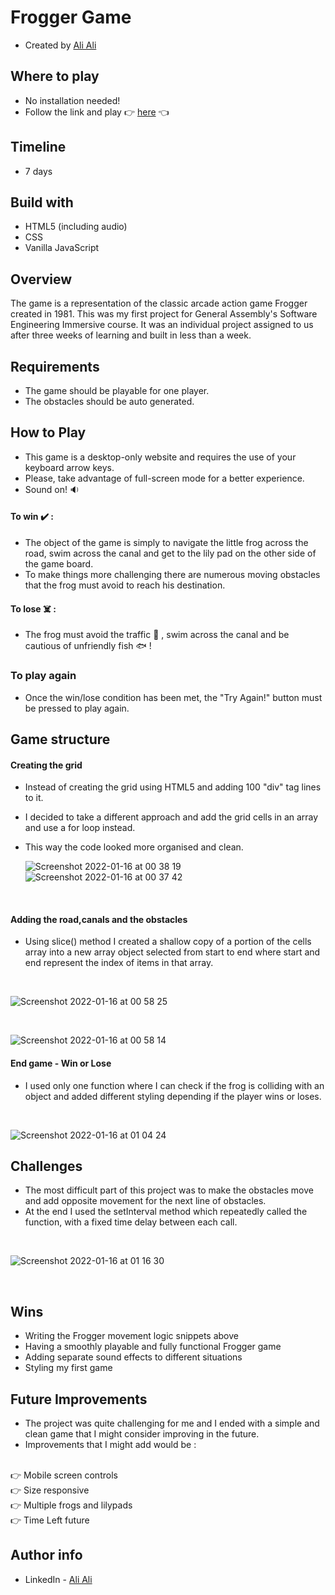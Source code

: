 # Frogger Game
- Created by [Ali Ali](https://github.com/alibeniaminali)

## Where to play
- No installation needed!
- Follow the link and play 👉 [here](https://alibeniaminali.github.io/Frogger-Game/) 👈

## Timeline
- 7 days

## Build with
- HTML5 (including audio)
- CSS
- Vanilla JavaScript

## Overview 

The game is a representation of the classic arcade action game Frogger created in 1981.
This was my first project for General Assembly's Software Engineering Immersive course. It was an individual project assigned to us after three weeks of learning and built in less than a week.

## Requirements
- The game should be playable for one player.
- The obstacles should be auto generated.

## How to Play
- This game is a desktop-only website and requires the use of your keyboard arrow keys.
- Please, take advantage of full-screen mode for a better experience.
- Sound on! 🔉
#### To win ✔️ :
- The object of the game is simply to navigate the little frog across the road, swim across the canal and get to the lily pad on the other side of the game board.
- To make things more challenging there are numerous moving obstacles that the frog must avoid to reach his destination.
#### To lose ☠️ :
- The frog must avoid the traffic 🚙 , swim across the canal and be cautious of unfriendly fish 🐟 ! 
### To play again
- Once the win/lose condition has been met, the "Try Again!" button must be pressed to play again.

## Game structure
#### Creating the grid
- Instead of creating the grid using HTML5 and adding 100 "div" tag lines to it.
  </br>
- I decided to take a different approach and add the grid cells in an array and use a for loop instead.
  </br>
- This way the code looked more organised and clean.
  
  ![Screenshot 2022-01-16 at 00 38 19](https://user-images.githubusercontent.com/94930059/149642775-ef9f72f9-d259-4f2b-af24-c1289c8f5770.png)
  </br>
![Screenshot 2022-01-16 at 00 37 42](https://user-images.githubusercontent.com/94930059/149642790-8e703a22-52e2-4d24-b5e9-2448df7ec846.png)
</br>

#### Adding the road,canals and the obstacles 
- Using slice() method I created a shallow copy of a portion of the cells array into a new array object selected from start to end where start and end represent the index of items in that array.
</br>

![Screenshot 2022-01-16 at 00 58 25](https://user-images.githubusercontent.com/94930059/149643243-082e59b4-a310-4345-a804-3c08b52c7a6a.png)

</br>

![Screenshot 2022-01-16 at 00 58 14](https://user-images.githubusercontent.com/94930059/149643248-4806930b-67d5-49a4-9cf7-b2018c567a10.png)

#### End game - Win or Lose 
- I used only one function where I can check if the frog is colliding with an object and added different styling depending if the player wins or loses.
 
</br>

![Screenshot 2022-01-16 at 01 04 24](https://user-images.githubusercontent.com/94930059/149643429-2bff33c4-0a92-4bef-ba33-f4f1f5e228b4.png)



## Challenges 
- The most difficult part of this project was to make the obstacles move and add opposite movement for the next line of obstacles. 
- At the end I used the setInterval method which repeatedly called the function, with a fixed time delay between each call. 

</br>

![Screenshot 2022-01-16 at 01 16 30](https://user-images.githubusercontent.com/94930059/149643611-71233323-0cfc-4c29-b9a3-3eb67a4bee24.png)

</br>

## Wins 
- Writing the Frogger movement logic snippets above
- Having a smoothly playable and fully functional Frogger game
- Adding separate sound effects to different situations
- Styling my first game
## Future Improvements
- The project was quite challenging for me and I ended with a simple and clean game that I might consider improving in the future.
- Improvements that I might add would be :
</br>
👉 Mobile screen controls
</br>
👉 Size responsive
</br>
👉 Multiple frogs and lilypads
</br>
👉 Time Left future

## Author info
- LinkedIn - [Ali Ali](https://www.linkedin.com/in/alibeniaminali/)


